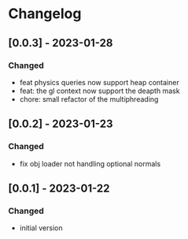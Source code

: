 
# Changelog

## [0.0.3] - 2023-01-28
### Changed
- feat physics queries now support heap container
- feat: the gl context now support the deapth mask
- chore: small refactor of the multiphreading

## [0.0.2] - 2023-01-23
### Changed
- fix obj loader not handling optional normals

## [0.0.1] - 2023-01-22
### Changed
- initial version
